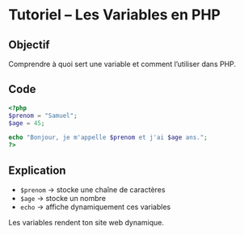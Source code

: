 # Tutoriel – Les Variables en PHP

## Objectif
Comprendre à quoi sert une variable et comment l’utiliser dans PHP.

## Code

```php
<?php
$prenom = "Samuel";
$age = 45;

echo "Bonjour, je m'appelle $prenom et j'ai $age ans.";
?>
```

## Explication
- `$prenom` → stocke une chaîne de caractères
- `$age` → stocke un nombre
- `echo` → affiche dynamiquement ces variables

Les variables rendent ton site web dynamique.
